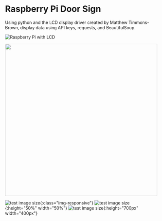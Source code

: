 # Raspberry Pi Door Sign
Using python and the LCD display driver created by Matthew Timmons-Brown, display data using API keys, requests, and BeautifulSoup.

![Raspberry Pi with LCD](https://dominick.gq/GitHub/Images/rpdsWD.jpg)


<img src="https://dominick.gq/GitHub/Images/rpdsWD.jpg" width="500" height="500" />


![test image size](https://dominick.gq/GitHub/Images/rpdsWD.jpg){:class="img-responsive"}
![test image size](https://dominick.gq/GitHub/Images/rpdsWD.jpg){:height="50%" width="50%"}
![test image size](https://dominick.gq/GitHub/Images/rpdsWD.jpg){:height="700px" width="400px"}

